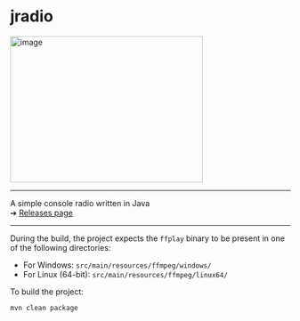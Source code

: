# jradio


<img width="346" height="263" alt="image" src="https://github.com/user-attachments/assets/7c360292-5064-49c3-96b0-9bda9ef7160b" />

---

A simple console radio written in Java  
➔ [Releases page](https://github.com/fnvm/jradio/releases)

---

During the build, the project expects the `ffplay` binary to be present in one of the following directories:

- For Windows: `src/main/resources/ffmpeg/windows/`
- For Linux (64-bit): `src/main/resources/ffmpeg/linux64/`

To build the project:

```bash
mvn clean package
```

